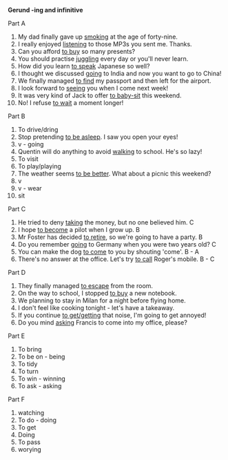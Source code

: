 **Gerund -ing and infinitive**

Part A
1. My dad finally gave up <u>smoking</u> at the age of forty-nine.
2. I really enjoyed <u>listening</u> to those MP3s you sent me. Thanks.
3. Can you afford <u>to buy</u> so many presents?
4. You should practise <u>juggling</u> every day or you'll never learn.
5. How did you learn <u>to speak</u> Japanese so well?
6. I thought we discussed <u>going</u> to India and now you want to go to China!
7. We finally managed <u>to find</u> my passport and then left for the airport.
8. I look forward to <u>seeing</u> you when I come next week!
9. It was very kind of Jack to offer <u>to baby-sit</u> this weekend.
10. No! I refuse <u>to wait</u> a moment longer!

Part B
1. To drive/dring
2. Stop pretending <u>to be asleep</u>. I saw you open your eyes!
3. v - going
4. Quentin will do anything to avoid <u>walking</u> to school. He's so lazy!
5. To visit
6. To play/playing
7. The weather seems <u>to be better</u>. What about a picnic this weekend?
8. v
9. v - wear
10. sit

Part C
1. He tried to deny <u>taking</u> the money, but no one believed him. C
2. I hope <u>to become</u> a pilot when I grow up. B
3. Mr Foster has decided <u>to retire</u>, so we're going to have a party. B
4. Do you remember <u>going</u> to Germany when you were two years old? C
5. You can make the dog <u>to come</u> to you by shouting 'come'. B - A
6. There's no answer at the office. Let's try <u>to call</u> Roger's mobile. B - C

Part D
1. They finally managed <u>to escape</u> from the room.
2. On the way to school, I stopped <u>to buy</u> a new notebook.
3. We planning to stay in Milan for a night before flying home.
4. I don't feel like cooking tonight - let's have a takeaway.
5. If you continue <u>to get/getting</u> that noise, I'm going to get annoyed!
6. Do you mind <u>asking</u> Francis to come into my office, please?

Part E
1. To bring
2. To be on - being
3. To tidy
4. To turn
5. To win - winning
6. To ask - asking

Part F
1. watching
2. To do - doing
3. To get 
4. Doing
5. To pass
6. worying